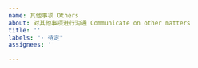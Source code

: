 ```yaml
---
name: 其他事项 Others
about: 对其他事项进行沟通 Communicate on other matters
title: ''
labels: "· 待定"
assignees: ''

---
```




